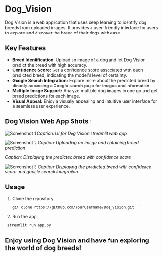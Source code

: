 # Dog_Vision

Dog Vision is a web application that uses deep learning to identify dog breeds from uploaded images. It provides a user-friendly interface for users to explore and discover the breed of their dogs with ease.

## Key Features

- **Breed Identification:** Upload an image of a dog and let Dog Vision predict the breed with high accuracy.
- **Confidence Score:** Get a confidence score associated with each predicted breed, indicating the model's level of certainty.
- **Google Search Integration:** Explore more about the predicted breed by directly accessing a Google search page for images and information.
- **Multiple Image Support:** Analyze multiple dog images in one go and get breed predictions for each image.
- **Visual Appeal:** Enjoy a visually appealing and intuitive user interface for a seamless user experience.

## Dog Vision Web App Shots : 

![Screenshot 1](![image](https://github.com/RushikeshKothawade07/Dog_Vision/assets/97045515/b7e33a10-ca17-4a74-889a-8c64c73812d0)
)
*Caption: UI for Dog Vision streamlit web app*

![Screenshot 2](![image](https://github.com/RushikeshKothawade07/Dog_Vision/assets/97045515/947909ff-dd7b-4f27-9d02-41b50e5e0d07)
)
*Caption: Uploading an image and obtaining breed prediction*

*Caption: Displaying the predicted breed with confidence score*

![Screenshot 3](![image](https://github.com/RushikeshKothawade07/Dog_Vision/assets/97045515/56e37031-7d2a-4297-aff6-23008b712ac0)
)
*Caption: Displaying the predicted breed with confidence score and google search integration*

## Usage

1. Clone the repository:

   ```shell
   git clone https://github.com/YourUsername/Dog_Vision.git```

2. Run the app:

  ```shell
   streamlit run app.py
```

## Enjoy using Dog Vision and have fun exploring the world of dog breeds!
